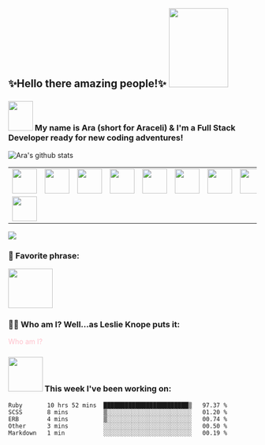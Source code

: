<!--
**aracelicaes/aracelicaes** is a ✨ _special_ ✨ repository because its `README.md` (this file) appears on your GitHub profile.
-->
## ✨Hello there amazing people!✨ <img src="https://media.giphy.com/media/f3oXKfLFPCQxdLECS8/giphy.gif" width="120" height="160" />

### <img src="https://media.giphy.com/media/Fq8z5f6cjLswCGpiWK/giphy.gif" width="50" height="60" /> My name is Ara (short for Araceli) & I'm a Full Stack Developer ready for new coding adventures!


![Ara's github stats](https://github-readme-stats.vercel.app/api/?username=aracelicaes&show_icons=true&hide_border=true&theme=buefy)

<table>
  <tr >
    <td><img src="https://img.icons8.com/nolan/64/timeline-week.png" width="50" height="50" /></td>
    <td align="right"><img src="https://img.icons8.com/nolan/64/heroku.png" width="50" height="50" /></td>
    <td align="right"><img src="https://img.icons8.com/nolan/64/css-filetype.png" width="50" height="50" /></td>
    <td align="right"><img src="https://img.icons8.com/nolan/64/visual-studio-code-2019.png" width="50" height="50" /></td>
    <td align="right"><img src="https://img.icons8.com/nolan/64/diploma.png" width="50" height="50" /></td>
    <td align="right"><img src="https://img.icons8.com/nolan/64/multi-edit.png" width="50" height="50" /></td>
    <td align="right"><img src="https://img.icons8.com/nolan/64/linkedin-circled.png" width="50" height="50" /></td>
    <td align="right"><img src="https://img.icons8.com/nolan/64/html-5.png" width="50" height="50" /></td>
    <td align="right"><img src="https://img.icons8.com/nolan/64/github.png" width="50" height="50" /></td>
    <td align="right"><img src="https://img.icons8.com/nolan/64/twitter-circled.png" width="50" height="50" /></td>
    <td align="right"><img src="https://img.icons8.com/nolan/64/adobe-illustrator.png" width="50" height="50" /></td>
    <td align="right"><img src="https://img.icons8.com/nolan/64/adobe-indesign.png" width="50" height="50" /></td>
    <td align="right"><img src="https://img.icons8.com/nolan/64/adobe-photoshop.png" width="50" height="50" /></td>
    <td align="right"><img src="https://img.icons8.com/nolan/64/javascript.png" width="50" height="50" /></td>
    <td align="right"><img src="https://img.icons8.com/nolan/64/react-native.png" width="50" height="50" /></td>
    <td align="right"><img src="https://img.icons8.com/nolan/64/gimp.png" width="50" height="50" /></td>
    <td align="right"><img src="https://img.icons8.com/nolan/64/inkscape.png" width="50" height="50" /></td>
  </tr>
  <tr>
    <td colspan="2"><img src="https://img.icons8.com/nolan/64/css-filetype.png" width="50" height="50" /></td>
  </tr>
</table>


<img src="https://img.icons8.com/nolan/64/working-with-a-laptop.png"/>

### 💬 Favorite phrase: <br>
<img src="https://media.giphy.com/media/H8FQZWE81iC6iguii7/giphy.gif" width="90" height="80" />
  
### 👧🏻 Who am I? Well...as Leslie Knope puts it: <br>
<span style="color: pink;">Who am I?</span>
    
### <img src="https://media.giphy.com/media/lOy2Atid9t5dpdj7XA/giphy.gif" width="70" height="70" /> This week I've been working on: 
<!--START_SECTION:waka-->
```text
Ruby       10 hrs 52 mins  ████████████████████████▒   97.37 % 
SCSS       8 mins          ▒░░░░░░░░░░░░░░░░░░░░░░░░   01.20 % 
ERB        4 mins          ▒░░░░░░░░░░░░░░░░░░░░░░░░   00.74 % 
Other      3 mins          ░░░░░░░░░░░░░░░░░░░░░░░░░   00.50 % 
Markdown   1 min           ░░░░░░░░░░░░░░░░░░░░░░░░░   00.19 % 
```
<!--END_SECTION:waka-->
